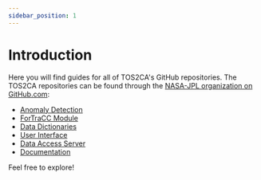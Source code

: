 ```yaml
---
sidebar_position: 1
---
```


# Introduction

Here you will find guides for all of TOS2CA's GitHub repositories.  The TOS2CA repositories can be found through the [NASA-JPL organization on GitHub.com](https://github.com/nasa-jpl):

* [Anomaly Detection](https://github.com/nasa-jpl/tos2ca-anomaly-detection)
* [ForTraCC Module](https://github.com/nasa-jpl/tos2ca-data-dictionaries)
* [Data Dictionaries](https://github.com/nasa-jpl/tos2ca-data-dictionaries)
* [User Interface](https://github.com/nasa-jpl/tos2ca-documentation)
* [Data Access Server](https://github.com/nasa-jpl/tos2ca-data-access-server)
* [Documentation](https://github.com/nasa-jpl/tos2ca-documentation)


Feel free to explore!